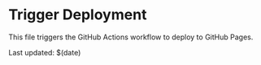 # Trigger Deployment

This file triggers the GitHub Actions workflow to deploy to GitHub Pages.

Last updated: $(date) 